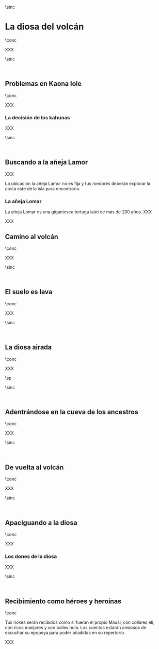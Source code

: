 \sinc

# La diosa del volcán

\conc

XXX

\sinc

&nbsp;

## Problemas en Kaona Iole

\conc

XXX

### La decisión de los kahunas

XXX

\sinc

&nbsp;

## Buscando a la añeja Lamor

XXX

La ubicación la añeja Lamor no es fija y tus roedores deberán explorar la costa este de la isla para encontrarla.

### La añeja Lomar

La añeja Lomar es una gigantesca tortuga laúd de más de 200 años. XXX

XXX

## Camino al volcán

\conc

XXX

\sinc

&nbsp;

## El suelo es lava

\conc

XXX

\sinc

&nbsp;

## La diosa airada

\conc

XXX

\sp

\sinc

&nbsp;

## Adentrándose en la cueva de los ancestros

\conc

XXX

\sinc

&nbsp;

## De vuelta al volcán

\conc

XXX

\sinc

&nbsp;

## Apaciguando a la diosa

\conc

XXX

### Los dones de la diosa

XXX

\sinc

&nbsp;

## Recibimiento como héroes y heroínas

\conc

Tus riokes serán recibidos como si fueran el propio Mausi, con collares eli, con ricos manjares y con bailes hula. Los cuentos estarán ansiosos de escuchar su epopeya para poder añadirlas en su repertorio.

XXX
